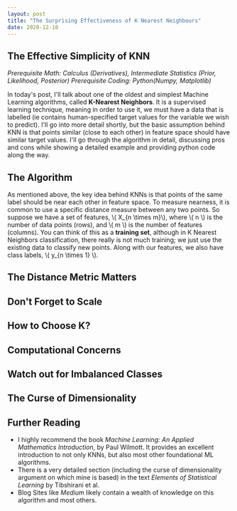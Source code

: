 ```yaml
---
layout: post
title: "The Surprising Effectiveness of K Nearest Neighbours"
date: 2020-12-10
---
```


## The Effective Simplicity of KNN

_Prerequisite Math: Calculus (Derivatives), Intermediate Statistics (Prior, Likelihood, Posterior)_
_Prerequisite Coding: Python(Numpy, Matplotlib)_

In today's post, I'll talk about one of the oldest and simplest Machine Learning algorithms, called __K-Nearest Neighbors__. It is a supervised learning technique, meaning in order to use it, we must have a data that is labelled (ie contains human-specified target values for the variable we wish to predict). I'll go into more detail shortly, but the basic assumption behind KNN is that points similar (close to each other) in feature space should have similar target values. I'll go through the algorithm in detail, discussing pros and cons while showing a detailed example and providing python code along the way.

## The Algorithm

As mentioned above, the key idea behind KNNs is that points of the same label should be near each other in feature space. To measure nearness, it is common to use a specific distance measure between any two points. So suppose we have a set of features, \\( X_{n \times m}\\), where \\( n \\) is the number of data points (rows), and \\( m \\) is the number of features (columns). You can think of this as a __training set__, although in K Nearest Neighbors classification, there really is not much training; we just use the existing data to classify new points. Along with our features, we also have class labels, \\( y_{n \times 1} \\). 

## The Distance Metric Matters

## Don't Forget to Scale

## How to Choose K?

## Computational Concerns

## Watch out for Imbalanced Classes

## The Curse of Dimensionality

## Further Reading

- I highly recommend the book _Machine Learning: An Applied Mathematics Introduction_, by Paul Wilmott. It provides an excellent introduction to not only KNNs, but also most other foundational ML algorithms.
- There is a very detailed section (including the curse of dimensionality argument on which mine is based) in the text _Elements of Statistical Learning_ by Tibshirani et al.
- Blog Sites like _Medium_ likely contain a wealth of knowledge on this algorithm and most others. 